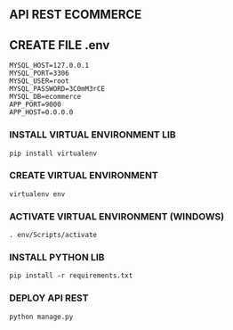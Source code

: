 ## API REST ECOMMERCE

## CREATE FILE .env

```shell
MYSQL_HOST=127.0.0.1
MYSQL_PORT=3306
MYSQL_USER=root
MYSQL_PASSWORD=3C0mM3rCE
MYSQL_DB=ecommerce
APP_PORT=9000
APP_HOST=0.0.0.0
```

### INSTALL VIRTUAL ENVIRONMENT LIB

```shell
pip install virtualenv
```

### CREATE VIRTUAL ENVIRONMENT

```shell
virtualenv env
```

### ACTIVATE VIRTUAL ENVIRONMENT (WINDOWS)

```shell
. env/Scripts/activate
```

### INSTALL PYTHON LIB

```shell
pip install -r requirements.txt
```

### DEPLOY API REST

```shell
python manage.py
```